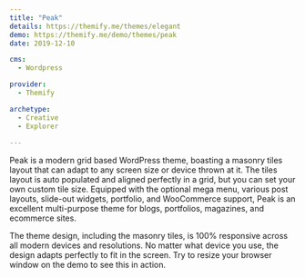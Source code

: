 ```yaml
---
title: "Peak"
details: https://themify.me/themes/elegant
demo: https://themify.me/demo/themes/peak
date: 2019-12-10

cms: 
  - Wordpress

provider: 
  - Themify

archetype:
  - Creative
  - Explorer
  
---
```


Peak is a modern grid based WordPress theme, boasting a masonry tiles layout that can adapt to any screen size or device thrown at it. The tiles layout is auto populated and aligned perfectly in a grid, but you can set your own custom tile size. Equipped with the optional mega menu, various post layouts, slide-out widgets, portfolio, and WooCommerce support, Peak is an excellent multi-purpose theme for blogs, portfolios, magazines, and ecommerce sites.

The theme design, including the masonry tiles, is 100% responsive across all modern devices and resolutions. No matter what device you use, the design adapts perfectly to fit in the screen. Try to resize your browser window on the demo to see this in action.